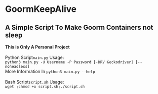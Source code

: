 # GoormKeepAlive
## A Simple Script To Make Goorm Containers not sleep
**This is Only A Personal Project** <br/><br/>
Python Script`main.py` Usage:<br/>
`python3 main.py -U Username -P Password [-DRV Geckodriver] [--noheadless]`<br/>
More Information In `python3 main.py --help`<br/><br/>
Bash Script`script.sh` Usage:<br/>
`wget ;chmod +x script.sh;./script.sh`
